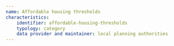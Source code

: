 ```yaml
---
name: Affordable housing thresholds
characteristics:
    identifier: affordable-housing-thresholds
    typology: category
    data provider and maintainer: local planning authorities
---
```


